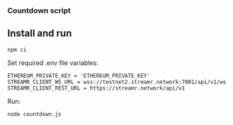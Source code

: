 ### Countdown script

## Install and run

```
npm ci
```

Set required .env file variables:

```
ETHEREUM_PRIVATE_KEY = 'ETHEREUM_PRIVATE_KEY'
STREAMR_CLIENT_WS_URL = wss://testnet2.streamr.network:7001/api/v1/ws
STREAMR_CLIENT_REST_URL = https://streamr.network/api/v1
```

Run:
```
node countdown.js
```